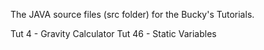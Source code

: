 The JAVA source files (src folder) for the Bucky's Tutorials.

Tut  4 - Gravity Calculator
Tut 46 - Static Variables
